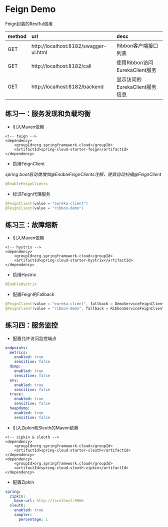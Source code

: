 # Feign Demo

Feign封装的Restful调用

|method|url|desc|  
|:---|:---|:---|  
|GET|http://localhost:8182/swagger-ui.html|Ribbon客户端接口列表|
|GET|http://localhost:8182/call|使用Ribbon访问EurekaClient服务|
|GET|http://localhost:8182/backend|显示访问的EurekaClient服务信息|

## 练习一：服务发现和负载均衡

* 引入Maven依赖  

``` maven
<!-- feign -->
<dependency>
    <groupId>org.springframework.cloud</groupId>
    <artifactId>spring-cloud-starter-feign</artifactId>
</dependency>
```

* 启用FeignClient  

_spring boot启动类增加@EnableFeignClients注解，使其自动扫描@FeignClient_  

``` java
@EnableFeignClients
```

* 标识Feign代理服务

``` java
@FeignClient(value = "eureka-client")
@FeignClient(value = "ribbon-demo")
```

## 练习三：故障熔断

* 引入Maven依赖

``` maven
<!-- hystrix -->
<dependency>
    <groupId>org.springframework.cloud</groupId>
    <artifactId>spring-cloud-starter-hystrix</artifactId>
</dependency>
```

* 启用Hystrix

``` java
@EnableHystrix
```

* 配置Feign的Fallback

``` java
@FeignClient(value = "eureka-client", fallback = DemoServiceFeignClientFallback.class)
@FeignClient(value = "ribbon-demo", fallback = RibbonServiceFeignClientFallback.class)

```

## 练习四：服务监控

* 配置允许访问监控端点

``` yaml
endpoints:
  metrics:
    enabled: true
    sensitive: false
  dump:
    enabled: true
    sensitive: false
  env:
    enabled: true
    sensitive: false
  trace:
    enabled: true
    sensitive: false
  heapdump:
    enabled: true
    sensitive: false
```

* 引入Zipkin和Sleuth的Maven依赖  

``` maven
<!-- zipkin & sleuth -->
<dependency>
    <groupId>org.springframework.cloud</groupId>
    <artifactId>spring-cloud-starter-sleuth</artifactId>
</dependency>
<dependency>
    <groupId>org.springframework.cloud</groupId>
    <artifactId>spring-cloud-sleuth-zipkin</artifactId>
</dependency>
```

* 配置Zipkin

``` yaml
spring:
  zipkin:
    base-url: http://localhost:9966
  sleuth:
    enabled: true
    sampler:
      percentage: 1
```
